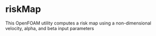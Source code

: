 # riskMap
This OpenFOAM utility computes a risk map using a non-dimensional velocity, alpha, and beta input parameters 
